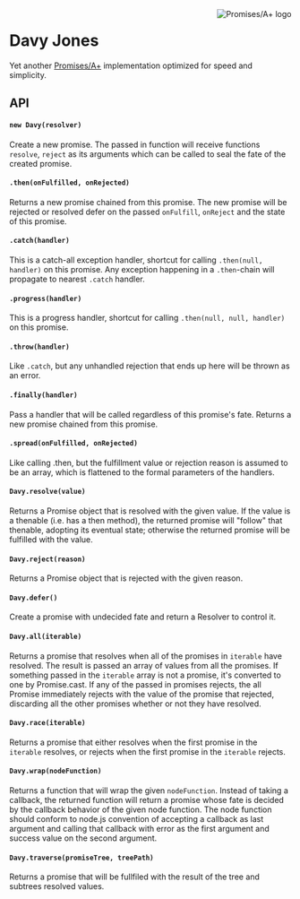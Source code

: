 <a href="http://promisesaplus.com/">
    <img src="http://promisesaplus.com/assets/logo-small.png" alt="Promises/A+ logo"
         title="Promises/A+ 1.0 compliant" align="right" />
</a>

# Davy Jones

Yet another [Promises/A+](http://promises-aplus.github.com/promises-spec) implementation optimized for speed and simplicity.

## API

#### `new Davy(resolver)`
Create a new promise. The passed in function will receive functions `resolve`, `reject` as its arguments which can be called to seal the fate of the created promise.

#### `.then(onFulfilled, onRejected)`
Returns a new promise chained from this promise. The new promise will be rejected or resolved defer on the passed `onFulfill`, `onReject` and the state of this promise.

#### `.catch(handler)`
This is a catch-all exception handler, shortcut for calling `.then(null, handler)` on this promise. Any exception happening in a `.then`-chain will propagate to nearest `.catch` handler.

#### `.progress(handler)`
This is a progress handler, shortcut for calling `.then(null, null, handler)` on this promise.

#### `.throw(handler)`
Like `.catch`, but any unhandled rejection that ends up here will be thrown as an error.

#### `.finally(handler)`
Pass a handler that will be called regardless of this promise's fate. Returns a new promise chained from this promise.

#### `.spread(onFulfilled, onRejected)`
Like calling .then, but the fulfillment value or rejection reason is assumed to be an array, which is flattened to the formal parameters of the handlers.

#### `Davy.resolve(value)`
Returns a Promise object that is resolved with the given value. If the value is a thenable (i.e. has a then method), the returned promise will "follow" that thenable, adopting its eventual state; otherwise the returned promise will be fulfilled with the value.

#### `Davy.reject(reason)`
Returns a Promise object that is rejected with the given reason.

#### `Davy.defer()`
Create a promise with undecided fate and return a Resolver to control it.

#### `Davy.all(iterable)`
Returns a promise that resolves when all of the promises in `iterable` have resolved. The result is passed an array of values from all the promises. If something passed in the `iterable` array is not a promise, it's converted to one by Promise.cast. If any of the passed in promises rejects, the all Promise immediately rejects with the value of the promise that rejected, discarding all the other promises whether or not they have resolved.

#### `Davy.race(iterable)`
Returns a promise that either resolves when the first promise in the `iterable` resolves, or rejects when the first promise in the `iterable` rejects.

#### `Davy.wrap(nodeFunction)`
Returns a function that will wrap the given `nodeFunction`. Instead of taking a callback, the returned function will return a promise whose fate is decided by the callback behavior of the given node function. The node function should conform to node.js convention of accepting a callback as last argument and calling that callback with error as the first argument and success value on the second argument.

#### `Davy.traverse(promiseTree, treePath)`
Returns a promise that will be fullfiled with the result of the tree and subtrees resolved values.
